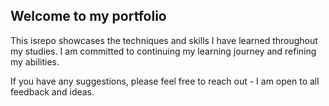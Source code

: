 ## Welcome to my portfolio

This isrepo showcases the techniques and skills I have learned throughout my studies. I am committed to continuing my learning journey and refining my abilities.

If you have any suggestions, please feel free to reach out - I am open to all feedback and ideas.
